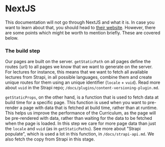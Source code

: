 # NextJS

This documentation will not go through NextJS and what it is. In case you want to learn about that, you should head to [their website](https://nextjs.org/). However, there are some points which might be worth to mention briefly. These are covered below.

### The build step

Our pages are built on the server. `getStaticPath` on all pages define the routes (url) to all pages we know that we want to generate on the server. For lectures for instance, this means that we want to fetch all available lectures from Strapi, in all possible languages, combine them and create unique routes for them using an unique identifier (`locale` + `vuid`). Read more about `vuid` in the Strapi repo; `/docs/plugins/content-versioning-plugin.md`.

`getStaticProps`, on the other hand, is a function that is used to fetch data at build time for a specific page. This function is used when you want to pre-render a page with data that is fetched at build time, rather than at runtime. This helps us improve the performance of the Curriculum, as the page will be pre-rendered with data, rather than waiting for the data to be fetched when the page is loaded. In this step we care for more page data than just the `locale` and `vuid` (as in `getStaticPaths`). See more about "Strapi populate", which is used a lot in this function, in `/docs/strapi-api.md`. We also fetch the copy from Strapi in this stage.
